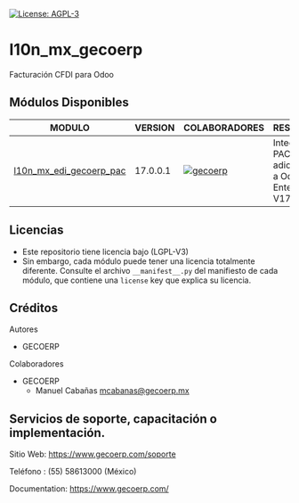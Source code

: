 <p dir="auto">
   <a href="https://www.gnu.org/licenses/agpl" rel="nofollow">
      <img src="https://camo.githubusercontent.com/00c9ed96f07b6d22830d9c06e6620341f029ce45c8afe0791a78f1fad0006858/68747470733a2f2f696d672e736869656c64732e696f2f62616467652f6c6963656e73652d4147504c2d2d332d626c75652e706e67" alt="License: AGPL-3" data-canonical-src="https://img.shields.io/badge/license-AGPL--3-blue.png" style="max-width: 100%;">
   </a>
</p>

# l10n_mx_gecoerp
Facturación CFDI para Odoo

[//]: # (addons)

## Módulos Disponibles
| MODULO | VERSION | COLABORADORES | RESUMEN | LICENCIA |
| ------ | ------ | ------ | ------ | ------ |
| [l10n_mx_edi_gecoerp_pac](l10n_mx_edi_gecoerp_pac/) | 17.0.0.1 | [![gecoerp](https://github.com/gecoerp.png?size=30px)](https://github.com/gecoerp) | Integra un PAC adicional a Odoo Enterprice V17 | [OPL-1](https://www.gnu.org/licenses/license-list.html#OpenContentL) |

[//]: # (end addons)


## Licencias
* Este repositorio tiene licencia bajo (LGPL-V3)
* Sin embargo, cada módulo puede tener una licencia totalmente diferente. Consulte el archivo `__manifest__.py` del manifiesto de cada módulo, que contiene una `license` key que explica su licencia.

## Créditos

Autores

* GECOERP

Colaboradores

-  GECOERP
   - Manuel Cabañas <mcabanas@gecoerp.mx>

## Servicios de soporte, capacitación o implementación.
Sitio Web: https://www.gecoerp.com/soporte

Teléfono : (55) 58613000 (México)

Documentation: https://www.gecoerp.com/
